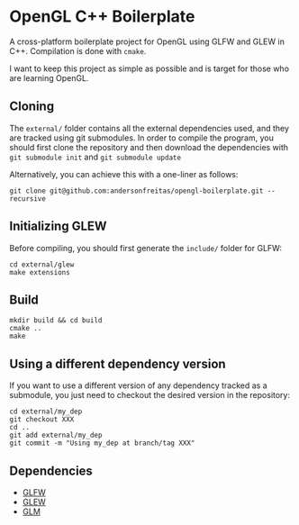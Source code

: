 # OpenGL C++ Boilerplate

A cross-platform boilerplate project for OpenGL using GLFW and GLEW in C++. Compilation is done with `cmake`.

I want to keep this project as simple as possible and is target for those who are learning OpenGL.

## Cloning

The `external/` folder contains all the external dependencies used, and they are tracked using git submodules. In order to compile the program, you should first clone the repository and then download the dependencies with `git submodule init` and `git submodule update`

Alternatively, you can achieve this with a one-liner as follows:

    git clone git@github.com:andersonfreitas/opengl-boilerplate.git --recursive

## Initializing GLEW

Before compiling, you should first generate the `include/` folder for GLFW:

    cd external/glew
    make extensions

## Build

    mkdir build && cd build
    cmake ..
    make

## Using a different dependency version

If you want to use a different version of any dependency tracked as a submodule, you just need to checkout the desired version in the repository:

    cd external/my_dep
    git checkout XXX
    cd ..
    git add external/my_dep
    git commit -m "Using my_dep at branch/tag XXX"

## Dependencies

 * [GLFW](https://github.com/glfw/glfw)
 * [GLEW](http://github.com/nigels-com/glew.git)
 * [GLM](https://github.com/g-truc/glm)
